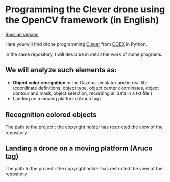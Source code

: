 # Programming the Clever drone using the OpenCV framework (in English)

[Russian version](https://github.com/SdvSeven/OpenCv-Drone/blob/main/README_RU.md)

Here you will find drone programming [Clever](https://clover.coex.tech/ru/?ysclid=m7b2sc8duv122090430](https://clover.coex.tech/ru/)) from [COEX](https://ru.coex.tech) in Python. 

In the same repository, I will describe in detail the work of some programs.

## We will analyze such elements as: 
- **Object color recognition** in the Gazeba simulator and in real life (coordinate definitions, object type, object center coordinates, object contour and mask, object selection, recording all data in a txt file.)
- Landing on a moving platform (Aruco tag)

## Recognition colored objects 

The path to the project : the copyright holder has restricted the view of the repository

## Landing a drone on a moving platform (Aruco tag)

The path to the project : the copyright holder has restricted the view of the repository
